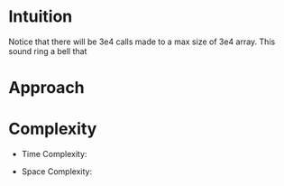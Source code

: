 # Intuition
Notice that there will be 3e4 calls made to a max size of 3e4 array. This sound ring a bell that 

# Approach


# Complexity
- Time Complexity:

- Space Complexity:
